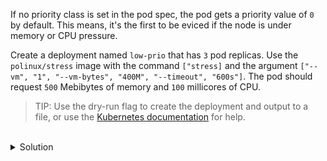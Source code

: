 If no priority class is set in the pod spec, the pod gets a priority value of `0` by default. This means, it's the first to be eviced if the node is under memory or CPU pressure.

Create a deployment named `low-prio` that has `3` pod replicas. Use the `polinux/stress` image with the command `["stress]` and the argument `["--vm", "1", "--vm-bytes", "400M", "--timeout", "600s"]`. The pod should request `500` Mebibytes of memory and `100` millicores of CPU.

> TIP: Use the dry-run flag to create the deployment and output to a file, or use the [Kubernetes documentation](https://kubernetes.io/docs) for help.

<br>
<details><summary>Solution</summary>
<br>

```yaml
# low-prio.yaml
apiVersion: apps/v1
kind: Deployment
metadata:
  name: low-prio
spec:
  replicas: 3
  selector:
    matchLabels:
      app: low-prio
  template:
    metadata:
      labels:
        app: low-prio
    spec:
      containers:
      - name: stress
        image: polinux/stress
        command: ["stress"]
        args: ["--vm", "1", "--vm-bytes", "400M", "--timeout", "600s"]
        resources:
          requests:
            memory: "500Mi"
            cpu: "100m"
```{{copy}}

```bash
# create the pod
kubectl create -f low-prio.yaml
```{{exec}}

</details>